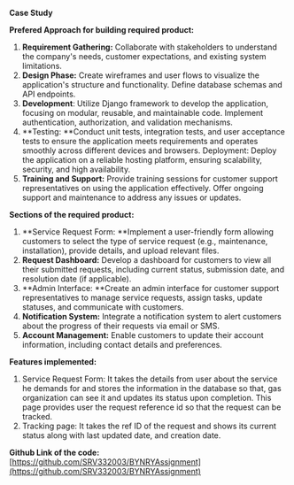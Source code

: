 
**Case Study**

**Prefered Approach for building required product:**



1. **Requirement Gathering:** Collaborate with stakeholders to understand the company's needs, customer expectations, and existing system limitations. 
2. **Design Phase:** Create wireframes and user flows to visualize the application's structure and functionality. Define database schemas and API endpoints. 
3. **Development**: Utilize Django framework to develop the application, focusing on modular, reusable, and maintainable code. Implement authentication, authorization, and validation mechanisms. 
4. **Testing: **Conduct unit tests, integration tests, and user acceptance tests to ensure the application meets requirements and operates smoothly across different devices and browsers. Deployment: Deploy the application on a reliable hosting platform, ensuring scalability, security, and high availability. 
5. **Training and Support:** Provide training sessions for customer support representatives on using the application effectively. Offer ongoing support and maintenance to address any issues or updates.

**Sections of the required product:**



1. **Service Request Form: **Implement a user-friendly form allowing customers to select the type of service request (e.g., maintenance, installation), provide details, and upload relevant files. 
2. **Request Dashboard:** Develop a dashboard for customers to view all their submitted requests, including current status, submission date, and resolution date (if applicable). 
3. **Admin Interface: **Create an admin interface for customer support representatives to manage service requests, assign tasks, update statuses, and communicate with customers. 
4. **Notification System:** Integrate a notification system to alert customers about the progress of their requests via email or SMS. 
5. **Account Management:** Enable customers to update their account information, including contact details and preferences.

**Features implemented:**



1. Service Request Form: It takes the details from user about the service he demands for and stores the information in the database so that, gas organization can see it and updates its status upon completion. This page provides user the request reference id so that the request can be tracked.
2. Tracking page: It takes the ref ID of the request and shows its current status along with last updated date, and creation date.

**Github Link of the code:** [https://github.com/SRV332003/BYNRYAssignment](https://github.com/SRV332003/BYNRYAssignment)
